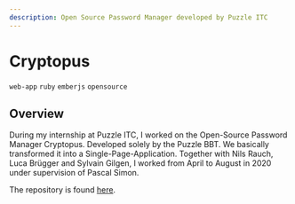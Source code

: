 ```yaml
---
description: Open Source Password Manager developed by Puzzle ITC
---
```


# Cryptopus

`web-app` `ruby` `emberjs` `opensource`

## Overview

During my internship at Puzzle ITC, I worked on the Open-Source Password Manager Cryptopus. Developed solely by the Puzzle BBT. We basically transformed it into a Single-Page-Application. Together with Nils Rauch, Luca Brügger and Sylvain Gilgen, I worked from April to August in 2020 under supervision of Pascal Simon.

The repository is found [here](https://github.com/puzzle/cryptopus).

